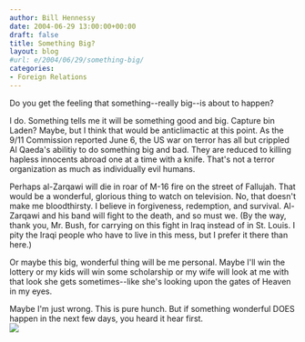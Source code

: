 ```yaml
---
author: Bill Hennessy
date: 2004-06-29 13:00:00+00:00
draft: false
title: Something Big?
layout: blog
#url: e/2004/06/29/something-big/
categories:
- Foreign Relations
---
```


Do you get the feeling that something--really big--is about to happen?   
  
I do.  Something tells me it will be something good and big.  Capture bin Laden?  Maybe, but I think that would be anticlimactic at this point.  As the 9/11 Commission reported June 6, the US war on terror has all but crippled Al Qaeda's abilitiy to do something big and bad.  They are reduced to killing hapless innocents abroad one at a time with a knife.  That's not a terror organization as much as individually evil humans.  
  
Perhaps al-Zarqawi will die in roar of M-16 fire on the street of Fallujah.  That would be a wonderful, glorious thing to watch on television.  No, that doesn't make me bloodthirsty.  I believe in forgiveness, redemption, and survival.  Al-Zarqawi and his band will fight to the death, and so must we.  (By the way, thank you, Mr. Bush, for carrying on this fight in Iraq instead of in St. Louis.  I pity the Iraqi people who have to live in this mess, but I prefer it there than here.)  
  
Or maybe this big, wonderful thing will be me personal.  Maybe I'll win the lottery or my kids will win some scholarship or my wife will look at me with that look she gets sometimes--like she's looking upon the gates of Heaven in my eyes.    
  
Maybe I'm just wrong.  This is pure hunch.  But if something wonderful DOES happen in the next few days, you heard it hear first.   
![](https://blog.billhennessy.com/aggbug.aspx?PostID=732)

